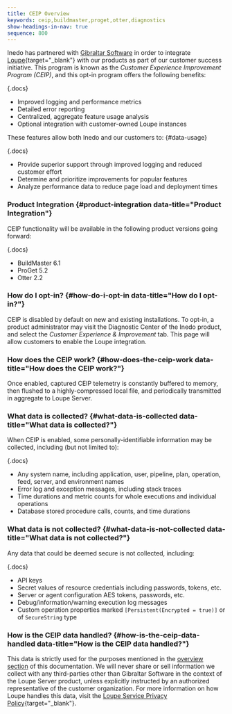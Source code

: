 ```yaml
---
title: CEIP Overview
keywords: ceip,buildmaster,proget,otter,diagnostics
show-headings-in-nav: true
sequence: 800
---
```


Inedo has partnered with [Gibraltar Software](https://gibraltarsoftware.com) in order to integrate [Loupe](https://onloupe.com){target="_blank"} with our products as part of our customer success initiative. This program is known as the *Customer Experience Improvement Program (CEIP)*, and this opt-in program offers the following benefits:

{.docs}
- Improved logging and performance metrics
- Detailed error reporting
- Centralized, aggregate feature usage analysis
- Optional integration with customer-owned Loupe instances

These features allow both Inedo and our customers to: {#data-usage}

{.docs}
- Provide superior support through improved logging and reduced customer effort
- Determine and prioritize improvements for popular features
- Analyze performance data to reduce page load and deployment times

### Product Integration {#product-integration data-title="Product Integration"}

CEIP functionality will be available in the following product versions going forward:

{.docs}
- BuildMaster 6.1
- ProGet 5.2
- Otter 2.2

### How do I opt-in? {#how-do-i-opt-in data-title="How do I opt-in?"}

CEIP is disabled by default on new and existing installations. To opt-in, a product administrator may visit the Diagnostic Center of the Inedo product, and select the *Customer Experience & Improvement* tab. This page will allow customers to enable the Loupe integration.

### How does the CEIP work? {#how-does-the-ceip-work data-title="How does the CEIP work?"}

Once enabled, captured CEIP telemetry is constantly buffered to memory, then flushed to a highly-compressed local file, and periodically transmitted in aggregate to Loupe Server.

### What data is collected? {#what-data-is-collected data-title="What data is collected?"}

When CEIP is enabled, some personally-identifiable information may be collected, including (but not limited to):

{.docs}
- Any system name, including application, user, pipeline, plan, operation, feed, server, and environment names
- Error log and exception messages, including stack traces
- Time durations and metric counts for whole executions and individual operations
- Database stored procedure calls, counts, and time durations

### What data is not collected? {#what-data-is-not-collected data-title="What data is not collected?"}

Any data that could be deemed secure is not collected, including:

{.docs}
- API keys
- Secret values of resource credentials including passwords, tokens, etc.
- Server or agent configuration AES tokens, passwords, etc.
- Debug/information/warning execution log messages
- Custom operation properties marked `[Persistent(Encrypted = true)]` or of `SecureString` type

### How is the CEIP data handled? {#how-is-the-ceip-data-handled data-title="How is the CEIP data handled?"}

This data is strictly used for the purposes mentioned in the [overview section](#data-usage) of this documentation. We will never share or sell information we collect with any third-parties other than Gibraltar Software in the context of the Loupe Server product, unless explicitly instructed by an authorized representative of the customer organization. For more information on how Loupe handles this data, visit the [Loupe Service Privacy Policy](https://onloupe.com/about/loupe-service-privacy-policy){target="_blank"}.
